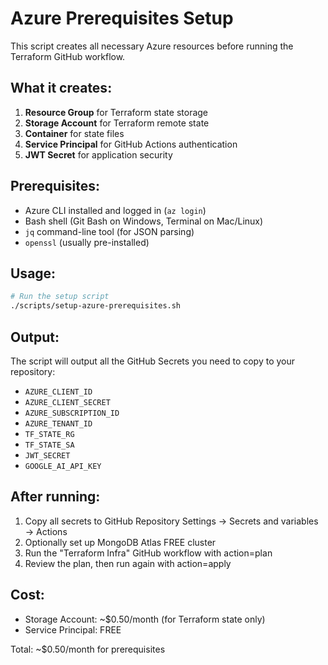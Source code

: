 # Azure Prerequisites Setup

This script creates all necessary Azure resources before running the Terraform GitHub workflow.

## What it creates:

1. **Resource Group** for Terraform state storage
2. **Storage Account** for Terraform remote state
3. **Container** for state files
4. **Service Principal** for GitHub Actions authentication
5. **JWT Secret** for application security

## Prerequisites:

- Azure CLI installed and logged in (`az login`)
- Bash shell (Git Bash on Windows, Terminal on Mac/Linux)
- `jq` command-line tool (for JSON parsing)
- `openssl` (usually pre-installed)

## Usage:

```bash
# Run the setup script
./scripts/setup-azure-prerequisites.sh
```

## Output:

The script will output all the GitHub Secrets you need to copy to your repository:
- `AZURE_CLIENT_ID`
- `AZURE_CLIENT_SECRET` 
- `AZURE_SUBSCRIPTION_ID`
- `AZURE_TENANT_ID`
- `TF_STATE_RG`
- `TF_STATE_SA`
- `JWT_SECRET`
- `GOOGLE_AI_API_KEY`

## After running:

1. Copy all secrets to GitHub Repository Settings → Secrets and variables → Actions
2. Optionally set up MongoDB Atlas FREE cluster
3. Run the "Terraform Infra" GitHub workflow with action=plan
4. Review the plan, then run again with action=apply

## Cost:

- Storage Account: ~$0.50/month (for Terraform state only)
- Service Principal: FREE

Total: ~$0.50/month for prerequisites